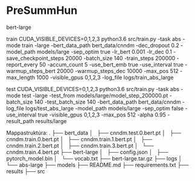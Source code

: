 # PreSummHun

bert-large

train
CUDA_VISIBLE_DEVICES=0,1,2,3 python3.6 src/train.py -task abs -mode train -large -bert_data_path bert_data/cnndm -dec_dropout 0.2 -model_path models/large -sep_optim true -lr_bert 0.001 -lr_dec 0.1 -save_checkpoint_steps 20000 -batch_size 140 -train_steps 200000 -report_every 50 -accum_count 5 -use_bert_emb true -use_interval true -warmup_steps_bert 20000 -warmup_steps_dec 10000 -max_pos 512 -max_length 1000 -visible_gpus 0,1,2,3 -log_file logs/train_abs_large

test
CUDA_VISIBLE_DEVICES=0,1,2,3 python3.6 src/train.py -task abs -mode test -large -test_from models/large/model_step_200000.pt -batch_size 140 -test_batch_size 140 -bert_data_path bert_data/cnndm -log_file logs/test_abs_large -model_path models/large -sep_optim false -use_interval true -visible_gpus 0,1,2,3 -max_pos 512 -alpha 0.95 -result_path results/large

Mappastruktúra:
.
├── bert_data
│   ├── cnndm.test.0.bert.pt
│   ├── cnndm.train.0.bert.pt
│   ├── cnndm.train.1.bert.pt
│   ├── cnndm.train.2.bert.pt
│   ├── cnndm.train.3.bert.pt
│   └── cnndm.train.4.bert.pt
├── bert-large
│   ├── config.json
│   ├── pytorch_model.bin
│   └── vocab.txt
├── bert-large.tar.gz
├── logs
│   └── abs-large
├── models
├── README.md
├── requirements.txt
├── results
├── src